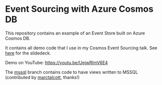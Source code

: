 # Event Sourcing with Azure Cosmos DB

This repository contains an example of an Event Store built on Azure Cosmos DB.

It contains all demo code that I use in my Cosmos Event Sourcing talk. See [here](https://github.com/amolenk/CosmosEventSourcing/blob/master/Event%20Sourcing%20with%20Azure%20Cosmos%20DB.pdf) for the slidedeck.

Demo on YouTube: https://youtu.be/UejwRlmV6E4

The [mssql](https://github.com/amolenk/CosmosEventSourcing/tree/mssql) branch contains code to have views written to MSSQL (contributed by [marctalcott](https://github.com/marctalcott), thanks!)
